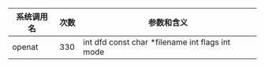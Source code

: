 | 系统调用名 | 次数 | 参数和含义 |
|------------|------|------------|
| openat | 330 | int dfd const char *filename int flags int mode |
